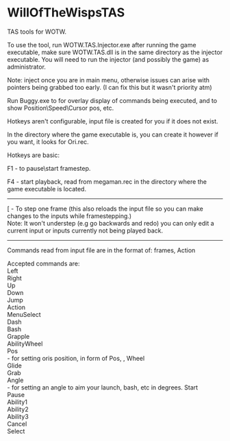 # WillOfTheWispsTAS
TAS tools for WOTW.

To use the tool, run WOTW.TAS.Injector.exe after running the game executable, make sure WOTW.TAS.dll is in the same directory as the injector executable. You will need to run the injector (and possibly the game) as administrator.

Note: inject once you are in main menu, otherwise issues can arise with pointers being grabbed too early.
(I can fix this but it wasn't priority atm)

Run Buggy.exe to for overlay display of commands being executed, and to show Position\Speed\Cursor pos, etc.

Hotkeys aren't configurable, input file is created for you if it does not exist.

In the directory where the game executable is, you can create it however if you want, it looks for Ori.rec.

Hotkeys are basic:

F1 - to pause\start framestep.

F4 - start playback, read from megaman.rec in the directory where the game executable is located.

--------------------------------------------------------

[ - To step one frame (this also reloads the input file so you can make changes to the inputs while framestepping.)<br/>
Note: It won't understep (e.g go backwards and redo) you can only edit a current input or inputs currently not being
      played back.


--------------------------------------------------------

Commands read from input file are in the format of:
   frames, Action
   
Accepted commands are: <br />
    Left <br />
    Right <br />
    Up <br />
    Down <br />
    Jump <br />
    Action <br />
    MenuSelect <br />
    Dash <br />
    Bash <br />
    Grapple <br />
    AbilityWheel <br />
    Pos <br /> - for setting oris position, in form of Pos, <x pos as float>, <y pos as float>
    Wheel <br />
    Glide <br />
    Grab <br />
    Angle <br /> - for setting an angle to aim your launch, bash, etc in degrees.
    Start <br />
    Pause <br />
    Ability1 <br />
    Ability2 <br />
    Ability3 <br />
    Cancel <br />
    Select <br />

	




